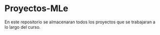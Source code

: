 # Proyectos-MLe
En este repositorio se almacenaran todos los proyectos que se trabajaran a lo largo del curso.
